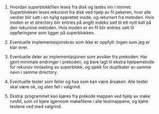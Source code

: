 

1. Hvordan superblokkfilen leses fra disk og lastes inn i minnet:
    Superblokken leses rekursivt fra disk ved hjelp av fil pekeren, hvor alle verdier blir satt i en nylig opprettet inode, og returnert fra metoden. Hvis inoden er et directory blir entries på angitt indeks satt til ett nytt kall på den rekursive metoden. Hvis inoden er en fil blir entries satt til oppføringene som ligger på superblokken.

2. Eventuelle implementasjonskrav som ikke er oppfylt:
    Ingen som jeg er klar over.

3. Eventuelle deler av implementasjonen som avviker fra prekoden: 
    Har gjort minimale endringer i prekoden, og bare lagt til ekstra hjelpemetode for rekursiv innlasting av superblokk, og sjekk for duplikater av samme navn i samme directory.

4. Eventuelle tester som feiler og hva som kan være årsaken: 
    Alle tester skal være ok, og uten feil i valgrind. 

5. Ekstra: 
    programmet kan kjøres fra prekode mappen ved hjelp av make runAll, som vil kjøre igjennom makefilene i alle testmappene, og kjøre testene ved med valgrind.
